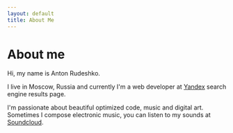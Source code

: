 ```yaml
---
layout: default
title: About Me
---
```


# About me
Hi, my name is Anton Rudeshko.

I live in Moscow, Russia and currently I'm a web developer at [Yandex](http://www.yandex.ru/)
search engine results page.

I'm passionate about beautiful optimized code, music and digital art. Sometimes I compose electronic music,
you can listen to my sounds at [Soundcloud](https://soundcloud.com/anton-rudeshko/tracks).
